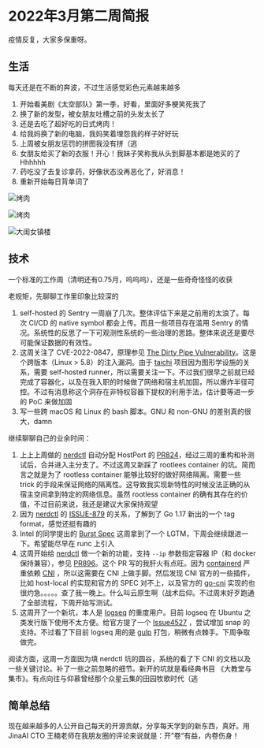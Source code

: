 # 2022年3月第二周简报

疫情反复，大家多保重呀。

## 生活

每天还是在不断的奔波，不过生活感觉彩色元素越来越多

1. 开始看美剧《太空部队》第一季，好看，里面好多梗笑死我了
2. 换了新的发型，被女朋友吐槽之前的头发太长了
3. 还是去吃了超好吃的日式烤肉！
4. 给我妈换了新的电脑，我妈笑着埋怨我的样子好好玩
5. 上周被女朋友惩罚的拼图我没有拼（逃
6. 女朋友给买了新的衣服！开心！我妹子笑称我从头到脚基本都是她买的了Hhhhhh
7. 药吃没了去复诊拿药，好像状态没再恶化了，好消息！
8. 重新开始每日背单词了

![烤肉](https://user-images.githubusercontent.com/7054676/158065075-3636a485-ecd2-4dc2-973c-7ca67d1def46.jpg)

![烤肉](https://user-images.githubusercontent.com/7054676/158065106-6ae8b2cc-8e32-47f3-ad13-fe2a5ab9de47.jpg)

![大闺女镇楼](https://user-images.githubusercontent.com/7054676/158065174-75f4335b-0bd0-4f62-b825-07868068c8ca.jpg)

## 技术

一个标准的工作周（清明还有0.75月，呜呜呜），还是一些奇奇怪怪的收获

老规矩，先聊聊工作里印象比较深的

1. self-hosted 的 Sentry 一周崩了几次。整体评估下来是之前用的太浪了。每次 CI/CD 的 native symbol 都会上传。而且一些项目存在滥用 Sentry 的情况。系统性的反思了一下可观测性系统的一些治理的思路。整体来说还是要尽可能保证数据的有效性。
2. 这周关注了 CVE-2022-0847，原理参见 [The Dirty Pipe Vulnerability](https://dirtypipe.cm4all.com/)。这是个跨版本（Linux > 5.8）的注入漏洞。由于 [taichi](https://github.com/taichi-dev/taichi) 项目因为图形学设施的关系，需要 self-hosted runner，所以需要关注一下。不过我们很早之前就已经完成了容器化，以及在我入职的时候做了网络和宿主机加固，所以爆炸半径可控。不过有消息称这个洞存在非特权容器下提权的利用手法，估计要等进一步的 PoC 来做加固
3. 写一些跨 macOS 和 Linux 的 bash 脚本。GNU 和 non-GNU 的差别真的很大，damn

继续聊聊自己的业余时间：

1. 上上上周做的 [nerdctl](https://github.com/containerd/nerdctl) 自动分配 HostPort 的 [PR824](https://github.com/containerd/nerdctl/pull/824)，经过三周的重构和补测试后，合并进入主分支了。不过这周又新踩了 rootlees container 的坑。简而言之就是为了 rootless container 能够比较好的做好网络隔离。需要一些 trick 的手段来保证网络的隔离性。这导致我实现新特性的时候没法正确的从宿主空间拿到特定的网络信息。虽然 rootless container 的确有其存在的价值，不过目前来说，我还是建议大家保持观望
2. 因为 [nerdctl](https://github.com/containerd/nerdctl) 的 [ISSUE-879](https://github.com/containerd/nerdctl/issues/879) 的关系，了解到了 Go 1.17 新出的一个 tag format，感觉还挺有趣的
3. Intel 的同学提出的 [Burst Spec](https://github.com/opencontainers/runtime-spec/pull/1120) 这周拿到了一个 LGTM，下周会继续跟进一下。希望能尽早在 runc 上引入
4. 这周开始给 [nerdctl](https://github.com/containerd/nerdctl) 做一个新的功能，支持 `--ip` 参数指定容器 IP（和 docker 保持兼容），参见 [PR896](https://github.com/containerd/nerdctl/pull/896)。这个 PR 写的我肝火有点旺。因为 [containerd](https://github.com/containerd/containerd) 严重依赖 [CNI](https://www.cni.dev/docs/) ，所以这需要在 CNI 上做手脚。然后发现 CNI 官方的一些插件，比如 host-local 的实现和官方的 SPEC 对不上，以及官方的 [go-cni](https://github.com/containerd/go-cni) 实现的也很灼急。。。。。查了我一晚上。什么叫云原生啊（战术后仰。不过周末好歹跑通了全部流程，下周开始写测试。
5. 这周开了一个新坑，本人是 [logseq](https://github.com/logseq/logseq) 的重度用户。目前 logseq 在 Ubuntu 之类发行版下使用不太方便。给官方提了一个 [Issue4527](https://github.com/logseq/logseq/issues/4527) ，尝试增加 snap 的支持。不过看了下目前 logseq 用的是 [gulp](https://github.com/gulpjs/gulp) 打包，稍微有点棘手。下周争取做完。

阅读方面，这周一方面因为填 nerdctl 坑的圆谷，系统的看了下 CNI 的文档以及一些关键讨论。补了一些之前忽略的细节。新开的坑就是看经典书目 《大教堂与集市》。有点向往与仰慕曾经那个众星云集的田园牧歌时代（逃

## 简单总结

现在越来越多的人公开自己每天的开源贡献，分享每天学到的新东西，真好。用 JinaAI CTO 王楠老师在我朋友圈的评论来说就是：开”卷“有益，内卷伤身！